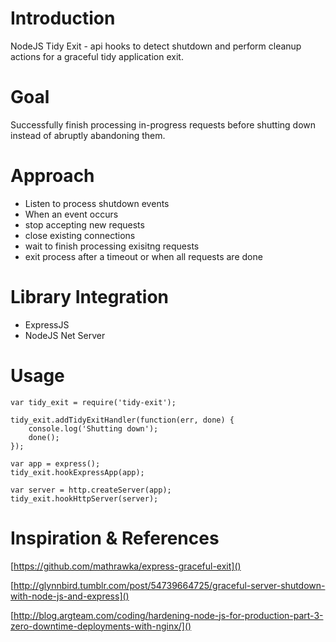 # Introduction
 NodeJS Tidy Exit - api hooks to detect shutdown and perform cleanup actions for a graceful tidy application exit.

# Goal
Successfully finish processing in-progress requests before shutting down instead of abruptly abandoning them.

# Approach
* Listen to process shutdown events
* When  an event occurs
 * stop accepting new requests
 * close existing connections
 * wait to finish processing exisitng requests
* exit process after a timeout or when all requests are done

# Library Integration
* ExpressJS
* NodeJS Net Server

# Usage

    var tidy_exit = require('tidy-exit');

    tidy_exit.addTidyExitHandler(function(err, done) {
        console.log('Shutting down');
        done();
    });

    var app = express();
    tidy_exit.hookExpressApp(app);

    var server = http.createServer(app);
    tidy_exit.hookHttpServer(server);


# Inspiration & References
[https://github.com/mathrawka/express-graceful-exit]()

[http://glynnbird.tumblr.com/post/54739664725/graceful-server-shutdown-with-node-js-and-express]()

[http://blog.argteam.com/coding/hardening-node-js-for-production-part-3-zero-downtime-deployments-with-nginx/]()
